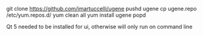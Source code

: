 git clone https://github.com/jmartuccelli/ugene
pushd ugene
cp ugene.repo /etc/yum.repos.d/
yum clean all
yum install ugene
popd

Qt 5 needed to be installed for ui, otherwise will only run on command line

